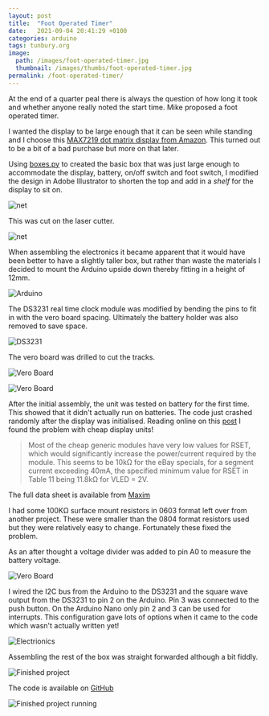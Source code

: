 ```yaml
---
layout: post
title:  "Foot Operated Timer"
date:   2021-09-04 20:41:29 +0100
categories: arduino
tags: tunbury.org
image:
  path: /images/foot-operated-timer.jpg
  thumbnail: /images/thumbs/foot-operated-timer.jpg
permalink: /foot-operated-timer/
---
```

At the end of a quarter peal there is always the question of how long it took and whether anyone really noted the start time.  Mike proposed a foot operated timer.

I wanted the display to be large enough that it can be seen while standing and I choose this [MAX7219 dot matrix display from Amazon](https://www.amazon.co.uk/gp/product/B08BC8JY8T/).  This turned out to be a bit of a bad purchase but more on that later.

Using [boxes.py](https://www.festi.info/boxes.py/) to created the basic box that was just large enough to accommodate the display, battery, on/off switch and foot switch, I modified the design in Adobe Illustrator to shorten the top and add in a *shelf* for the display to sit on.

![net](/images/foot-operated-timer-net.png)

This was cut on the laser cutter.

![net](/images/foot-operated-timer-laser-cutting.jpg)

When assembling the electronics it became apparent that it would have been better to have a slightly taller box, but rather than waste the materials I decided to mount the Arduino upside down thereby fitting in a height of 12mm.

![Arduino](/images/foot-operated-timer-arduino.jpg)

The DS3231 real time clock module was modified by bending the pins to fit in with the vero board spacing.  Ultimately the battery holder was also removed to save space.

![DS3231](/images/foot-operated-timer-clock-module.jpg)

The vero board was drilled to cut the tracks.

![Vero Board](/images/foot-operated-timer-vero-board.jpg)

![Vero Board](/images/foot-operated-timer-assembly.jpg)

After the initial assembly, the unit was tested on battery for the first time.  This showed that it didn't actually run on batteries.  The code just crashed randomly after the display was initialised.  Reading online on this [post](https://arduinoplusplus.wordpress.com/2015/09/12/max7219-and-led-matrix-power-requirements/) I found the problem with cheap display units!

> Most of the cheap generic modules have very low values for RSET, which would significantly increase the power/current required by the module. This seems to be 10kΩ for the eBay specials, for a segment current exceeding 40mA, the specified minimum value for RSET in Table 11 being 11.8kΩ for VLED = 2V.

The full data sheet is available from [Maxim](https://datasheets.maximintegrated.com/en/ds/MAX7219-MAX7221.pdf)

I had some 100KΩ surface mount resistors in 0603 format left over from another project.  These were smaller than the 0804 format resistors used but they were relatively easy to change.  Fortunately these fixed the problem.

As an after thought a voltage divider was added to pin A0 to measure the battery voltage.

![Vero Board](/images/foot-operated-timer-voltage-divider.jpg)

I wired the I2C bus from the Arduino to the DS3231 and the square wave output from the DS3231 to pin 2 on the Arduino.  Pin 3 was connected to the push button.  On the Arduino Nano only pin 2 and 3 can be used for interrupts.  This configuration gave lots of options when it came to the code which wasn't actually written yet!

![Electrionics](/images/foot-operated-timer-electronics.jpg)

Assembling the rest of the box was straight forwarded although a bit fiddly.

![Finished project](/images/foot-operated-timer-off.jpg)

The code is available on [GitHub](https://github.com/mtelvers/foot-timer)

![Finished project running](/images/foot-operated-timer.jpg)

